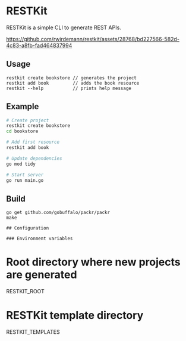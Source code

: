 # RESTKit
RESTKit is a simple CLI to generate REST APIs.

https://github.com/rwirdemann/restkit/assets/28768/bd227566-582d-4c83-a8fb-fad464837994

## Usage
```
restkit create bookstore // generates the project 
restkit add book         // adds the book resource
restkit --help           // prints help message
```

## Example
```bash
# Create project 
restkit create bookstore
cd bookstore

# Add first resource
restkit add book

# Update dependencies
go mod tidy

# Start server
go run main.go
```

## Build

```text
go get github.com/gobuffalo/packr/packr
make

## Configuration

### Environment variables
```
# Root directory where new projects are generated
RESTKIT_ROOT   

# RESTKit template directory
RESTKIT_TEMPLATES
```
